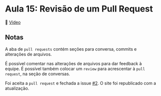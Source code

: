 # Aula 15: Revisão de um Pull Request
🔗 [Vídeo](https://www.youtube.com/watch?v=E5Qh93eZiCA)

## Notas
A aba de `pull requests` contém seções para conversa, commits e alterações de arquivos.

É possível comentar nas alterações de arquivos para dar feedback à equipe. É possível também colocar um `review` para acrescentar à `pull request`, na seção de conversas.

Foi aceita a `pull request` e fechada a issue [#2](https://github.com/lucasfainblat/portfolio/issues/2). O site foi republicado com a atualização.